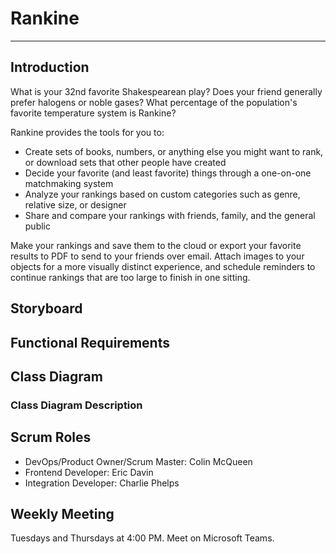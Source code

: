 # Rankine
---
## Introduction
What is your 32nd favorite Shakespearean play? Does your friend generally prefer halogens or noble gases? What percentage of the population's favorite temperature system is Rankine?  

Rankine provides the tools for you to:  
- Create sets of books, numbers, or anything else you might want to rank, or download sets that other people have created  
- Decide your favorite (and least favorite) things through a one-on-one matchmaking system  
- Analyze your rankings based on custom categories such as genre, relative size, or designer  
- Share and compare your rankings with friends, family, and the general public  

Make your rankings and save them to the cloud or export your favorite results to PDF to send to your friends over email. Attach images to your objects for a more visually distinct experience, and schedule reminders to continue rankings that are too large to finish in one sitting.  
## Storyboard  
## Functional Requirements  
## Class Diagram  
### Class Diagram Description  
## Scrum Roles  
- DevOps/Product Owner/Scrum Master: Colin McQueen  
- Frontend Developer: Eric Davin
- Integration Developer: Charlie Phelps
## Weekly Meeting
Tuesdays and Thursdays at 4:00 PM. Meet on Microsoft Teams.

